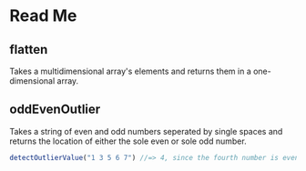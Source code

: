 # Read Me

flatten
---------------------

Takes a multidimensional array's elements and returns them in a one-dimensional array.


oddEvenOutlier
---------------------

Takes a string of even and odd numbers seperated by single spaces and returns the location of either the sole even or sole odd number.

```javascript
detectOutlierValue("1 3 5 6 7") //=> 4, since the fourth number is even while the rest are odd.
```